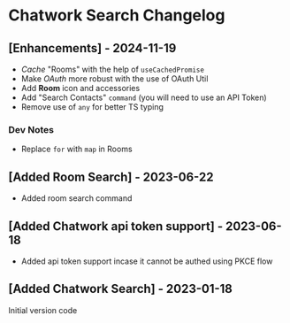 # Chatwork Search Changelog

## [Enhancements] - 2024-11-19

- _Cache_ "Rooms" with the help of `useCachedPromise`
- Make _OAuth_ more robust with the use of OAuth Util
- Add **Room** icon and accessories
- Add "Search Contacts" `command` (you will need to use an API Token)
- Remove use of `any` for better TS typing

### Dev Notes
- Replace `for` with `map` in Rooms

## [Added Room Search] - 2023-06-22

- Added room search command 

## [Added Chatwork api token support] - 2023-06-18

- Added api token support incase it cannot be authed using PKCE flow 

## [Added Chatwork Search] - 2023-01-18

Initial version code

